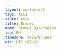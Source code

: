 ```yaml
---
layout: worldclock
tags: Asia
state: Asia
title: Brunei
name: Brunei Darussalam
iso: BN
timezone: Asia/Brunei
utc: UTC +07:21
---
```


